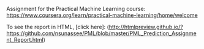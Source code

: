 Assignment for the Practical Machine Learning course: https://www.coursera.org/learn/practical-machine-learning/home/welcome

To see the report in HTML, [click here]: (http://htmlpreview.github.io/?https://github.com/nsunassee/PML/blob/master/PML_Prediction_Assignment_Report.html)
